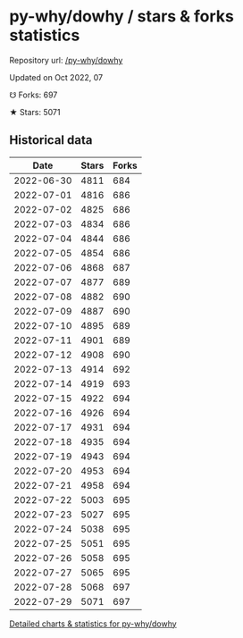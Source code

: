 # py-why/dowhy / stars & forks statistics

Repository url: [/py-why/dowhy](https://github.com/py-why/dowhy)

Updated on Oct 2022, 07

☋ Forks: 697

★ Stars: 5071

## Historical data
| Date | Stars | Forks |
|------|-------|-------|
| 2022-06-30 | 4811 | 684 | 
| 2022-07-01 | 4816 | 686 | 
| 2022-07-02 | 4825 | 686 | 
| 2022-07-03 | 4834 | 686 | 
| 2022-07-04 | 4844 | 686 | 
| 2022-07-05 | 4854 | 686 | 
| 2022-07-06 | 4868 | 687 | 
| 2022-07-07 | 4877 | 689 | 
| 2022-07-08 | 4882 | 690 | 
| 2022-07-09 | 4887 | 690 | 
| 2022-07-10 | 4895 | 689 | 
| 2022-07-11 | 4901 | 689 | 
| 2022-07-12 | 4908 | 690 | 
| 2022-07-13 | 4914 | 692 | 
| 2022-07-14 | 4919 | 693 | 
| 2022-07-15 | 4922 | 694 | 
| 2022-07-16 | 4926 | 694 | 
| 2022-07-17 | 4931 | 694 | 
| 2022-07-18 | 4935 | 694 | 
| 2022-07-19 | 4943 | 694 | 
| 2022-07-20 | 4953 | 694 | 
| 2022-07-21 | 4958 | 694 | 
| 2022-07-22 | 5003 | 695 | 
| 2022-07-23 | 5027 | 695 | 
| 2022-07-24 | 5038 | 695 | 
| 2022-07-25 | 5051 | 695 | 
| 2022-07-26 | 5058 | 695 | 
| 2022-07-27 | 5065 | 695 | 
| 2022-07-28 | 5068 | 697 | 
| 2022-07-29 | 5071 | 697 | 


[Detailed charts & statistics for py-why/dowhy](https://reviewgithub.com/rep/py-why/dowhy)
